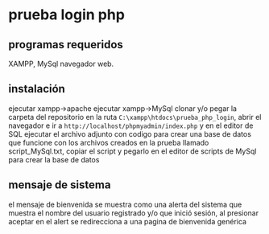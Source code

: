 # prueba login php
## programas requeridos
XAMPP, MySql navegador web.

## instalación
ejecutar xampp->apache
ejecutar xampp->MySql
clonar y/o pegar la carpeta del repositorio en la ruta `C:\xampp\htdocs\prueba_php_login`, abrir el navegador e ir a `http://localhost/phpmyadmin/index.php` y en el editor de SQL ejecutar el archivo adjunto con codigo para crear una base de datos que funcione con los archivos creados en la prueba llamado script_MySql.txt, copiar el script y pegarlo en el editor de scripts de MySql para crear la base de datos


## mensaje de sistema
el mensaje de bienvenida se muestra como una alerta del sistema que muestra el nombre del usuario registrado y/o que inició sesión, al presionar aceptar en el alert se redirecciona a una pagina de bienvenida genérica 